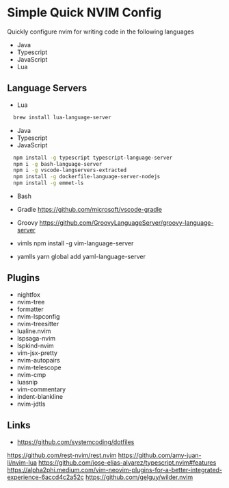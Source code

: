 # Simple Quick NVIM Config

Quickly configure nvim for writing code in the following languages

-   Java
-   Typescript
-   JavaScript
-   Lua

## Language Servers

-   Lua

```sh
  brew install lua-language-server
```

-   Java
-   Typescript
-   JavaScript

```sh
  npm install -g typescript typescript-language-server
  npm i -g bash-language-server
  npm i -g vscode-langservers-extracted
  npm install -g dockerfile-language-server-nodejs
  npm install -g emmet-ls
```

-   Bash

-   Gradle
    https://github.com/microsoft/vscode-gradle

-   Groovy
    https://github.com/GroovyLanguageServer/groovy-language-server

-   vimls
    npm install -g vim-language-server

-   yamlls
    yarn global add yaml-language-server

## Plugins

-   nightfox
-   nvim-tree
-   formatter
-   nvim-lspconfig
-   nvim-treesitter
-   lualine.nvim
-   lspsaga-nvim
-   lspkind-nvim
-   vim-jsx-pretty
-   nvim-autopairs
-   nvim-telescope
-   nvim-cmp
-   luasnip
-   vim-commentary
-   indent-blankline
-   nvim-jdtls

## Links

-   https://github.com/systemcoding/dotfiles

https://github.com/rest-nvim/rest.nvim
https://github.com/amy-juan-li/nvim-lua
https://github.com/jose-elias-alvarez/typescript.nvim#features
https://alpha2phi.medium.com/vim-neovim-plugins-for-a-better-integrated-experience-6accd4c2a52c
https://github.com/gelguy/wilder.nvim
